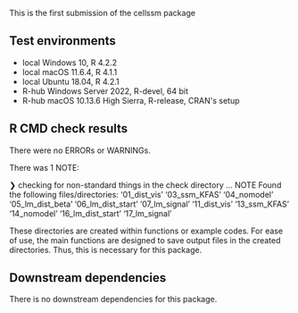 
This is the first submission of the cellssm package

## Test environments
* local Windows 10, R 4.2.2
* local macOS 11.6.4, R 4.1.1
* local Ubuntu 18.04, R 4.2.1
* R-hub Windows Server 2022, R-devel, 64 bit
* R-hub macOS 10.13.6 High Sierra, R-release, CRAN's setup

## R CMD check results
There were no ERRORs or WARNINGs.

There was 1 NOTE:

❯ checking for non-standard things in the check directory ... NOTE
  Found the following files/directories:
    ‘01_dist_vis’ ‘03_ssm_KFAS’ ‘04_nomodel’ ‘05_lm_dist_beta’
    ‘06_lm_dist_start’ ‘07_lm_signal’ ‘11_dist_vis’ ‘13_ssm_KFAS’
    ‘14_nomodel’ ‘16_lm_dist_start’ ‘17_lm_signal’

These directories are created within functions or example codes.
For ease of use, the main functions are designed to save output files 
in the created directories. Thus, this is necessary for this package.

## Downstream dependencies
There is no downstream dependencies for this package.
